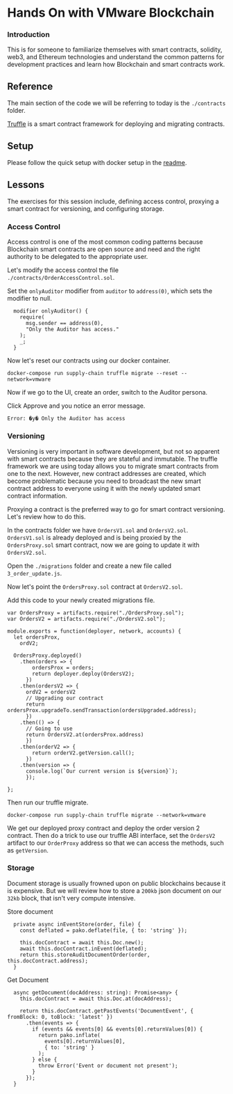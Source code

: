# Hands On with VMware Blockchain

### Introduction

This is for someone to familiarize themselves with smart contracts, solidity, web3, and Ethereum technologies and understand the common patterns for development practices and learn how Blockchain and smart contracts work.

## Reference

The main section of the code we will be referring to today is the `./contracts` folder.

[Truffle](https://truffleframework.com/docs/truffle/overview) is a smart contract framework for deploying and migrating contracts.

## Setup

Please follow the quick setup with docker setup in the [readme](https://github.com/vmware-samples/vmware-blockchain-samples/blob/master/README.md#quick).

## Lessons

The exercises for this session include, defining access control, proxying a smart contract for versioning, and configuring storage.

### Access Control

Access control is one of the most common coding patterns because Blockchain smart contracts are open source and need and the right authority to be delegated to the appropriate user.

Let's modify the access control the file `./contracts/OrderAccessControl.sol`.

Set the `onlyAuditor` modifier from `auditor` to `address(0)`, which sets the modifier to null.

```
  modifier onlyAuditor() {
    require(
      msg.sender == address(0),
      "Only the Auditor has access."
    );
    _;
  }
```

Now let's reset our contracts using our docker container.

```
docker-compose run supply-chain truffle migrate --reset --network=vmware
```

Now if we go to the UI, create an order, switch to the Auditor persona.

Click Approve and you notice an error message.

```
Error: �y� Only the Auditor has access
```


### Versioning

Versioning is very important in software development, but not so apparent with smart contracts because they are stateful and immutable.  The truffle framework we are using today allows you to migrate smart contracts from one to the next. However, new contract addresses are created, which become problematic because you need to broadcast the new smart contract address to everyone using it with the newly updated smart contract information.

Proxying a contract is the preferred way to go for smart contract versioning.  Let's review how to do this.

In the contracts folder we have `OrdersV1.sol` and `OrdersV2.sol`.  `OrdersV1.sol` is already deployed and is being proxied by the `OrdersProxy.sol` smart contract, now we are going to update it with `OrdersV2.sol`.

Open the `./migrations` folder and create a new file called `3_order_update.js`. 

Now let's point the `OrdersProxy.sol` contract at `OrdersV2.sol`.

Add this code to your newly created migrations file.

```
var OrdersProxy = artifacts.require("./OrdersProxy.sol");
var OrdersV2 = artifacts.require("./OrdersV2.sol");

module.exports = function(deployer, network, accounts) {
  let ordersProx,
    ordV2;

  OrdersProxy.deployed()
    .then(orders => {
        ordersProx = orders;
        return deployer.deploy(OrdersV2);
      })
    .then(ordersV2 => {
      ordV2 = ordersV2
      // Upgrading our contract
      return ordersProx.upgradeTo.sendTransaction(ordersUpgraded.address);
      })
    .then(() => {
      // Going to use 
      return OrdersV2.at(ordersProx.address)
      })
    .then(orderV2 => {
        return orderV2.getVersion.call();
      })
    .then(version => {
      console.log(`Our current version is ${version}`);
      });

};
```

Then run our truffle migrate.
```
docker-compose run supply-chain truffle migrate --network=vmware
```

We get our deployed proxy contract and deploy the order version 2 contract. Then do a trick to use our truffle ABI interface, set the `OrdersV2` artifact to our `OrderProxy` address so that we can access the methods, such as `getVersion`.

### Storage

Document storage is usually frowned upon on public blockchains because it is expensive.  But we will review how to store a `200kb` json document on our `32kb` block, that isn't very compute intensive.

Store document
```
  private async inEventStore(order, file) {
    const deflated = pako.deflate(file, { to: 'string' });

    this.docContract = await this.Doc.new();
    await this.docContract.inEvent(deflated);
    return this.storeAuditDocumentOrder(order, this.docContract.address);
  }
```

Get Document
```
  async getDocument(docAddress: string): Promise<any> {
    this.docContract = await this.Doc.at(docAddress);

    return this.docContract.getPastEvents('DocumentEvent', { fromBlock: 0, toBlock: 'latest' })
      .then(events => {
        if (events && events[0] && events[0].returnValues[0]) {
          return pako.inflate(
            events[0].returnValues[0],
            { to: 'string' }
          );
        } else {
          throw Error('Event or document not present');
        }
      });
  }
```



